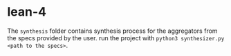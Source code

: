 # lean-4

The `synthesis` folder contains synthesis process for the aggregators from the specs provided by the user.
run the project with `python3 synthesizer.py <path to the specs>`. 
